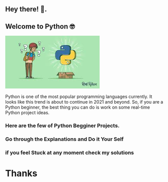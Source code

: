 <h2> Hey there! 👋.</h2>

<h2> Welcome to Python 🤓</h2>

![](images/python1.jpg)


Python is one of the most popular programming languages currently. It looks like this trend is about to continue in 2021 and beyond. So, if you are a Python beginner, the best thing you can do is work on some real-time Python project ideas.

<h3> Here are the few of Python Begginer Projects.</h3>
<h3> Go through the Explanations and Do it Your Self </h3>
<h3> if you feel Stuck at any moment check my solutions </h3>

<h1> Thanks </h1>

